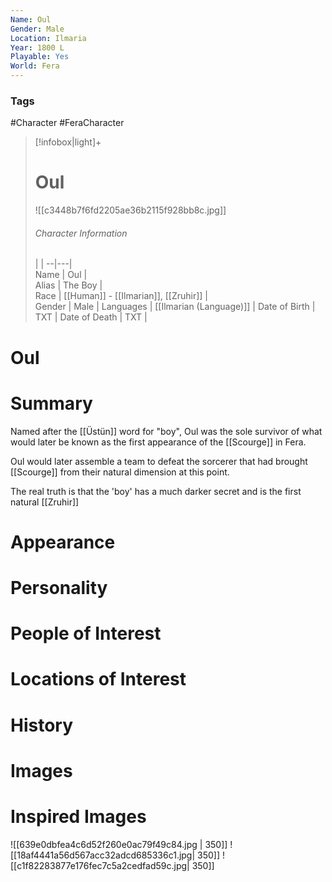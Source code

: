 ```yaml
---
Name: Oul  
Gender: Male
Location: Ilmaria 
Year: 1800 L
Playable: Yes
World: Fera
---
```


### Tags
#Character #FeraCharacter 

> [!infobox|light]+  
> # Oul  
> ![[c3448b7f6fd2205ae36b2115f928bb8c.jpg]]
> ###### Character Information
>  |   |
> --|---|  
> Name | Oul |  
> Alias | The Boy |  
> Race | [[Human]] - [[Ilmarian]], [[Zruhir]] |  
> Gender | Male |
> Languages | [[Ilmarian (Language)]] |
> Date of Birth | TXT |
> Date of Death | TXT |

# Oul

# Summary
Named after the [[Üstün]] word for "boy", Oul was the sole survivor of what would later be known as the first appearance of the [[Scourge]] in Fera. 

Oul would later assemble a team to defeat the sorcerer that had brought [[Scourge]] from their natural dimension at this point.

The real truth is that the 'boy' has a much darker secret and is the first natural [[Zruhir]]

# Appearance

# Personality

# People of Interest

# Locations of Interest

# History

# Images

# Inspired Images
![[639e0dbfea4c6d52f260e0ac79f49c84.jpg | 350]]
![[18af4441a56d567acc32adcd685336c1.jpg| 350]]
![[c1f82283877e176fec7c5a2cedfad59c.jpg| 350]]